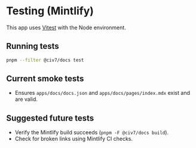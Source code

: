 # Testing (Mintlify)

This app uses [Vitest](https://vitest.dev/) with the Node environment.

## Running tests

```bash
pnpm --filter @civ7/docs test
```

## Current smoke tests

- Ensures `apps/docs/docs.json` and `apps/docs/pages/index.mdx` exist and are valid.

## Suggested future tests

- Verify the Mintlify build succeeds (`pnpm -F @civ7/docs build`).
- Check for broken links using Mintlify CI checks.

